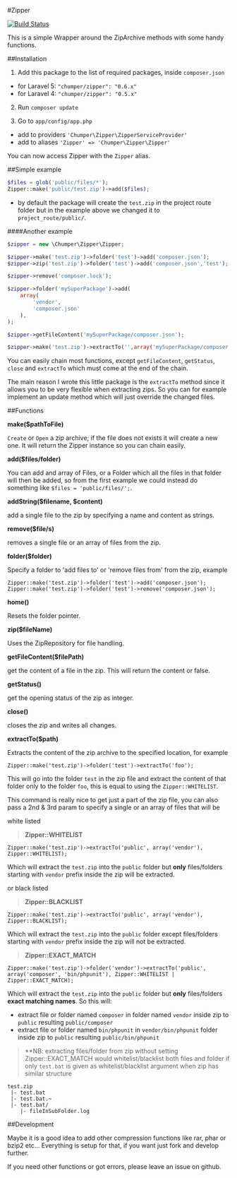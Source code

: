 #Zipper

[![Build Status](https://travis-ci.org/Chumper/Zipper.png)](https://travis-ci.org/Chumper/Zipper)

This is a simple Wrapper around the ZipArchive methods with some handy functions.

##Installation

1. Add this package to the list of required packages, inside `composer.json`
  * for Laravel 5: `"chumper/zipper": "0.6.x"`
  * for Laravel 4: `"chumper/zipper": "0.5.x"`
2. Run `composer update`

3. Go to `app/config/app.php`

  * add to providers `'Chumper\Zipper\ZipperServiceProvider'`
  * add to aliases `'Zipper' => 'Chumper\Zipper\Zipper'`

You can now access Zipper with the `Zipper` alias.

##Simple example
```php
$files = glob('public/files/*');
Zipper::make('public/test.zip')->add($files);
```
- by default the package will create the `test.zip` in the project route folder but in the example above we changed it to `project_route/public/`.

####Another example
```php
$zipper = new \Chumper\Zipper\Zipper;

$zipper->make('test.zip')->folder('test')->add('composer.json');
$zipper->zip('test.zip')->folder('test')->add('composer.json','test');

$zipper->remove('composer.lock');

$zipper->folder('mySuperPackage')->add(
    array(
        'vendor',
        'composer.json'
    ),
);

$zipper->getFileContent('mySuperPackage/composer.json');

$zipper->make('test.zip')->extractTo('',array('mySuperPackage/composer.json'),Zipper::WHITELIST);
```

You can easily chain most functions, except `getFileContent`, `getStatus`, `close` and `extractTo` which must come at the end of the chain.

The main reason I wrote this little package is the `extractTo` method since it allows you to be very flexible when extracting zips. So you can for example implement an update method which will just override the changed files.


##Functions

**make($pathToFile)**

`Create` or `Open` a zip archive; if the file does not exists it will create a new one.
It will return the Zipper instance so you can chain easily.


**add($files/folder)**

You can add and array of Files, or a Folder which all the files in that folder will then be added, so from the first example we could instead do something like `$files = 'public/files/';`.


**addString($filename, $content)**

add a single file to the zip by specifying a name and content as strings.


**remove($file/s)**

removes a single file or an array of files from the zip.


**folder($folder)**

Specify a folder to 'add files to' or 'remove files from' from the zip, example

	Zipper::make('test.zip')->folder('test')->add('composer.json');
	Zipper::make('test.zip')->folder('test')->remove('composer.json');


**home()**

Resets the folder pointer.


**zip($fileName)**

Uses the ZipRepository for file handling.


**getFileContent($filePath)**

get the content of a file in the zip. This will return the content or false.


**getStatus()**

get the opening status of the zip as integer.


**close()**

closes the zip and writes all changes.


**extractTo($path)**

Extracts the content of the zip archive to the specified location, for example

    Zipper::make('test.zip')->folder('test')->extractTo('foo');

This will go into the folder `test` in the zip file and extract the content of that folder only to the folder `foo`, this is equal to using the `Zipper::WHITELIST`.

This command is really nice to get just a part of the zip file, you can also pass a 2nd & 3rd param to specify a single or an array of files that will be

white listed

>**Zipper::WHITELIST**
>
	Zipper::make('test.zip')->extractTo('public', array('vendor'), Zipper::WHITELIST);
Which will extract the `test.zip` into the `public` folder but **only** files/folders starting with `vendor` prefix inside the zip will be extracted.

or black listed

>**Zipper::BLACKLIST**
>
	Zipper::make('test.zip')->extractTo('public', array('vendor'), Zipper::BLACKLIST);
Which will extract the `test.zip` into the `public` folder except files/folders starting with `vendor` prefix inside the zip will not be extracted.

>**Zipper::EXACT_MATCH**
>
	Zipper::make('test.zip')->folder('vendor')->extractTo('public', array('composer', 'bin/phpunit'), Zipper::WHITELIST | Zipper::EXACT_MATCH);
Which will extract the `test.zip` into the `public` folder but **only** files/folders **exact matching names**. So this will:
 * extract file or folder named `composer` in folder named `vendor` inside zip to `public` resulting `public/composer`
 * extract file or folder named `bin/phpunit` in `vendor/bin/phpunit` folder inside zip to `public` resulting `public/bin/phpunit`

> **NB: extracting files/folder from zip without setting Zipper::EXACT_MATCH 
> would whitelist/blacklist both files and folder if only `test.bat` is given as whitelist/blacklist argument when zip has similar structure
```
test.zip
 |- test.bat
 |- test.bat.~
 |- test.bat/
    |- fileInSubFolder.log
```


##Development

Maybe it is a good idea to add other compression functions like rar, phar or bzip2 etc...
Everything is setup for that, if you want just fork and develop further.

If you need other functions or got errors, please leave an issue on github.

